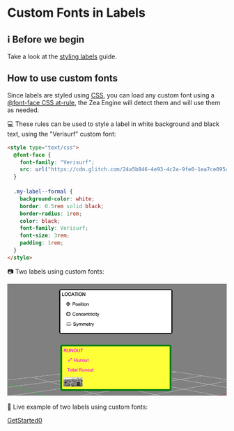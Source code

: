 # Custom Fonts in Labels

## ℹ️ Before we begin

Take a look at the [styling labels](tutorials/labels-styling) guide.

## How to use custom fonts

Since labels are styled using [CSS](https://developer.mozilla.org/en-US/docs/Web/CSS), you can load any custom font using a [@font-face CSS at-rule](https://developer.mozilla.org/en-US/docs/Web/CSS/@font-face), the Zea Engine will detect them and will use them as needed.

💻 These rules can be used to style a label in white background and black text, using the "Verisurf" custom font:

```html
<style type="text/css">
  @font-face {
    font-family: "Verisurf";
    src: url("https://cdn.glitch.com/24a5b846-4e93-4c2a-9fe0-1ea7ce095af4%2FVerisurf.ttf?v=1599227943361");
  }

  .my-label--formal {
    background-color: white;
    border: 0.5rem solid black;
    border-radius: 1rem;
    color: black;
    font-family: Verisurf;
    font-size: 3rem;
    padding: 1rem;
  }
</style>
```

📷 Two labels using custom fonts:

![yellow-label-example.png](./img/label-styled-example.png)

🎥 Live example of two labels using custom fonts:

[GetStarted0](https://glitch.com/embed/#!/embed/zea-engine-labels?path=src/main.js&previewSize=100&attributionHidden=true ':include :type=iframe width=100% height=800px')
